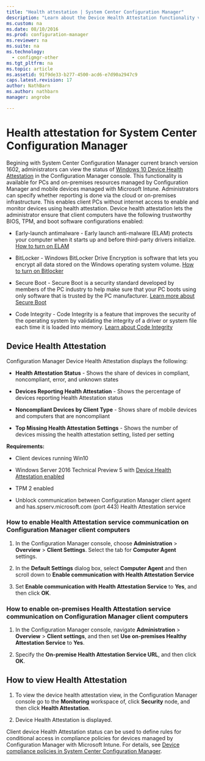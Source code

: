 ```yaml
---
title: "Health attestation | System Center Configuration Manager"
description: "Learn about the Device Health Attestation functionality viewable in the Configuration Manager console."
ms.custom: na
ms.date: 08/10/2016
ms.prod: configuration-manager
ms.reviewer: na
ms.suite: na
ms.technology:
  - configmgr-other
ms.tgt_pltfrm: na
ms.topic: article
ms.assetid: 91f9de33-b277-4500-acd6-e7d90a2947c9
caps.latest.revision: 17
author: NathBarnms.author: nathbarnmanager: angrobe

---
```

# Health attestation for System Center Configuration Manager
Begining with System Center Configuration Manager current branch version 1602, administrators can view the status of [Windows 10 Device Health Attestation](https://technet.microsoft.com/library/mt592023.aspx) in the Configuration Manager console.  This functionality is available for PCs and on-premises resources managed by Configuration Manager and mobile devices managed with Microsoft Intune. Administrators can specify whether reporting is done via the cloud or on-premises infrastructure. This enables client PCs without internet access to enable and monitor devices using health attestation. Device health attestation lets the administrator ensure that client computers have the following trustworthy BIOS, TPM, and boot software configurations enabled:  

-   Early-launch antimalware - Early launch anti-malware (ELAM) protects your computer when it starts up and before third-party drivers initialize. [How to turn on ELAM](https://gallery.technet.microsoft.com/How-to-turn-on-Early-84552ec5)  

-   BitLocker - Windows BitLocker Drive Encryption is software that lets you encrypt all data stored on the Windows operating system volume.  [How to turn on Bitlocker](https://gallery.technet.microsoft.com/How-to-turn-on-BitLocker-34294d3d)  

-   Secure Boot - Secure Boot is a security standard developed by members of the PC industry to help make sure that your PC boots using only software that is trusted by the PC manufacturer. [Learn more about Secure Boot](https://technet.microsoft.com/library/hh824987.aspx)  

-   Code Integrity - Code Integrity is a feature that improves the security of the operating system by validating the integrity of a driver or system file each time it is loaded into memory. [Learn about Code Integrity](https://technet.microsoft.com/library/dd348642.aspx)  



##  <a name="bkmk_devicehealth"></a> Device Health Attestation  
 Configuration Manager Device Health Attestation displays the following:  

-   **Health Attestation Status** - Shows the share of devices in compliant, noncompliant, error, and unknown states  

-   **Devices Reporting Health Attestation** - Shows the percentage of devices reporting Health Attestation status  

-   **Noncompliant Devices by Client Type** - Shows share of mobile devices and computers that are noncompliant  

-   **Top Missing Health Attestation Settings** - Shows the number of devices missing the health attestation setting, listed per setting  

 **Requirements:**  

-   Client devices running Win10  

-   Windows Server 2016 Technical Preview 5 with [Device Health Attestation enabled](https://technet.microsoft.com/windows-server-docs/security/device-health-attestation)

-    TPM 2 enabled  

-   Unblock communication between Configuration Manager client agent and has.spserv.microsoft.com (port 443) Health Attestation service

### How to enable Health Attestation service communication on Configuration Manager client computers  

1.  In the Configuration Manager console, choose **Administration** > **Overview** > **Client Settings**.  Select the tab for **Computer Agent** settings.  

2.  In the **Default Settings** dialog box, select **Computer Agent** and then scroll down to **Enable communication with Health Attestation Service**  

3.  Set **Enable communication with Health Attestation Service** to **Yes**, and then click **OK**.  

### How to enable on-premises Health Attestation service communication on Configuration Manager client computers


1. In the Configuration Manager console, navigate **Administration** > **Overview** > **Client settings**, and then set **Use on-premises Healthy Attestation Service** to **Yes**.


2. Specify the **On-premise Health Attestation Service URL**, and then click
**OK**.

## How to view Health Attestation  


1.  To view the device health attestation view, in the Configuration Manager console go to the **Monitoring** workspace of, click **Security** node, and then click **Health Attestation**.  

2.  Device Health Attestation is displayed.  

 Client device Health Attestation status can be used to define rules for conditional access in compliance policies for devices managed by Configuration Manager with Microsoft Intune. For details, see [Device compliance policies in System Center Configuration Manager](../../../protect/deploy-use/device-compliance-policies.md).  
